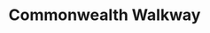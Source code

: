---
layout: project
order: 2
metatitle: Commonwealth Walkway ✕ Esten.co
metadescription: Discover stories and venture through the 10 kilometre walkway along Edmonton's river valley.
device: mobile
title: Commonwealth Walkway
headline: Discover stories while venturing through Edmonton's river valley
hyperlink: https://apps.apple.com/ca/app/edmonton-commonwealth-walkway/id1473850095
hex: "439FCD"
hex2: "b3e6ff"
agency: Lift Interactive
type: Mobile App
role: Strategy
role2: Design
bug: commonwealth-bug.png
cardbackground: commonwealth-background.png
cardbackgroundalt: Commonwealth Walkway supporting graphic of somebody holding an iPhone using the app
herographic-1: commonwealth-herographic-1.jpg
herographic-1alt: Map discovery screenshot of the Commonwealth Walkway mobile app
herographic-2: commonwealth-herographic-2.jpg
herographic-2alt: Edmontosaurus story screenshot of the Commonwealth Walkway mobile app
herographic-3: commonwealth-herographic-3.jpg
herographic-3alt: River Valley storyline map discovery screenshot of the Commonwealth Walkway mobile app
introimg: commonwealth-1.jpg
introimgalt: Grid of screenshots from various screens of the Commonwealth Walkway mobile app
screens1title: Explore Edmonton
screens1description: The Commonwealth Walkway Trust came to us seeking an interactive storytelling application to accompany the unveiling of their newest walkway right in the heart of Edmonton.</br>The app was designed to encourage Edmonton's citizens and visitors to get out and explore the most beautiful parts of the city, all while learning about its vibrant history.
screens1firstimage: commonwealth-mobile1.jpg
screens1firstimagealt: Map discovery screenshot of the Commonwealth Walkway mobile app
screens1secondimage: commonwealth-mobile2.jpg
screens1secondimagealt: User map location screenshot of the Commonwealth Walkway mobile app
screens1thirdimage: commonwealth-mobile3.jpg
screens1thirdimagealt: Family storyline map discovery screenshot of the Commonwealth Walkway mobile app
screens1fourthimage: commonwealth-mobile4.jpg
screens1fourthimagealt: Groat Road map location screenshot of the Commonwealth Walkway mobile app
bustoutimage: commonwealth-introimage.jpg
bustoutimagealt: Imagery of a biker in Edmonton's river valley using the Commonwealth Walkway mobile app
screens2title: Start Anywhere
screens2description: Utilizing the Google Maps API and geofencing, users can stop and start their journey seamlessly no matter where they entered the walkway.</br>Walk along the path and browse each storyline to discover new perspectives at each medallion embedded in the walkway.
screens2linktext: Global News
screens2linkurl: https://globalnews.ca/news/5827514/commonwealth-walkway-edmonton-river-valley-app/
screens2firstimage: commonwealth-mobile5.jpg
screens2firstimagealt: River Road map location screenshot of the Commonwealth Walkway mobile app
screens2secondimage: commonwealth-mobile6.jpg
screens2secondimagealt: River Road indigenous storyline screenshot of the Commonwealth Walkway mobile app
screens2thirdimage: commonwealth-mobile7.jpg
screens2thirdimagealt: Papaschase Band story screenshot of the Commonwealth Walkway mobile app
screens2fourthimage: commonwealth-mobile8.jpg
screens2fourthimagealt: Share the story screenshot of the Commonwealth Walkway mobile app
<!-- screens3title: -->
screens3blockquote: They met every milestone while delivering elegant solutions and managing a variety of internal expectations. Despite budget constraints, the team was incredibly generous.
screens3description: Carolyn Patton
<!-- screens3linktext: -->
<!-- screens3linkurl: -->
outroimage: commonwealth-2.jpg
outroimagealt: Grid of screenshots from various screens of the Commonwealth Walkway app
svg-box: "0 0 250 125"
svg-path: "M87.415,74.3974 C84.209,79.2454 72.637,94.6264 52.519,96.2354 C25.868,98.3744 2.52,79.0014 0.188,52.4264 C-2.142,25.8494 17.462,2.5384 44.099,0.2124 C62.443,-1.3876 73.264,6.5094 75.029,7.8714 C77.216,9.4324 80.863,12.2194 80.23,17.7044 C79.759,21.7864 76.362,24.8404 72.277,25.2884 C69.498,25.5924 67.477,24.8904 65.225,23.1274 C59.712,19.4404 52.832,17.5154 45.671,18.1384 C28.649,20.3844 16.694,34.1844 18.155,50.8564 C19.606,67.4064 35.416,78.7834 50.948,78.3104 C58.109,77.6854 64.549,74.5954 69.337,70.0114 C71.182,67.9554 72.952,65.8304 74.262,63.5334 L100.25,17.9894 C105.652,8.5244 117.101,3.8404 127.324,7.6154 C140.477,12.4714 145.64,27.6504 138.999,39.2864 L105.545,97.9104 C104.845,99.1364 104.666,100.5644 105.04,101.9244 C105.415,103.2884 106.298,104.4244 107.527,105.1194 C108.758,105.8194 110.189,106.0004 111.554,105.6254 C112.918,105.2514 114.055,104.3714 114.757,103.1424 L163.044,18.5224 C165.969,13.4004 170.715,9.7194 176.413,8.1604 C182.112,6.6014 188.077,7.3494 193.208,10.2644 C203.807,16.2834 207.518,29.7844 201.486,40.3574 L167.926,99.1684 C166.702,101.3134 166.905,104.1164 168.699,105.8124 C171.31,108.2834 175.344,107.5454 177.005,104.6334 L234.282,4.2604 C236.581,0.2334 241.716,-1.1706 245.751,1.1204 C249.785,3.4134 251.195,8.5364 248.896,12.5624 L191.62,112.9364 C187.548,120.0724 180.059,124.0814 172.361,124.0814 C168.654,124.0814 164.9,123.1524 161.457,121.1964 C150.858,115.1714 147.145,101.6734 153.179,91.0994 L186.753,32.2644 C187.953,30.1604 187.78,27.4164 186.048,25.7234 C184.624,24.3304 182.688,23.8414 180.863,24.3404 C179.497,24.7144 178.358,25.5954 177.661,26.8244 L129.63,110.9914 C127.371,114.9494 124.104,118.3274 120,120.3074 C113.179,123.5974 105.559,123.3104 99.208,119.7044 C94.074,116.7864 90.386,112.0504 88.824,106.3654 C87.259,100.6824 88.009,94.7314 90.931,89.6084 L124.384,30.9844 C125.085,29.7574 125.264,28.3294 124.889,26.9694 C124.517,25.6064 123.631,24.4704 122.4,23.7724 C119.86,22.3304 116.619,23.2184 115.172,25.7514 L87.415,74.3974 Z"
---